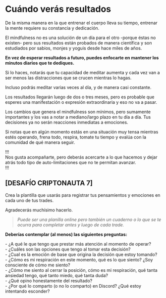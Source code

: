# Cuándo verás resultados

De la misma manera en la que entrenar el cuerpo lleva su tiempo, entrenar la mente requiere su constancia y dedicación.

El mindfulness no es una solución de un día para el otro -porque éstas no existen- pero sus resultados están probados de manera científica y son estudiados por sabios, monjes y yoguis desde hace miles de años.

**En vez de esperar resultados a futuro, puedes enfocarte en mantener los minutos diarios que te dediques.**

Si lo haces, notarás que tu capacidad de meditar aumenta y cada vez van a ser menos las distracciones que se crucen mientras lo hagas.

Incluso podrás meditar varias veces al día, y de manera casi constante.

Los resultados llegarán luego de dos o tres meses, pero es probable que esperes una manifestación o expresión extraordinaria y eso no va a pasar.

Los cambios que genera el mindfulness son mínimos, pero sumamente importantes y los vas a notar a mediano/largo plazo en tu día a día. Tus decisiones ya no serán reacciones inmediatas a emociones.

Si notas que en algún momento estás en una situación muy tensa mientras estés operando, frena todo, respira, tomate tu tiempo y evalúa con la comunidad de qué manera seguir.

!!!\
Nos gusta acompañarte, pero deberás acercarte a lo que hacemos y dejar atrás todo tipo de auto-limitaciones que no te permitan avanzar.\
!!!

## \[DESAFÍO CRIPTONAUTA 7]

Crea la plantilla que usarás para registrar tus pensamientos y emociones en cada uno de tus trades.

Agradecerás muchísimo hacerlo.

> _Puede ser una planilla online pero también un cuaderno o lo que se te ocurra para completar antes y luego de cada trade._

**Deberías contemplar (al menos) las siguientes preguntas:**

\- ¿A qué le que tengo que prestar más atención al momento de operar?\
\- ¿Cuáles son las opciones que tengo al tomar esta decisión?\
\- ¿Cual es la emoción de base que origina la decisión que estoy tomando?\
\- ¿Cómo es mi respiración en este momento, qué es lo que siento? ¿Soy consciente de cómo me siento?\
\- ¿Cómo me siento al cerrar la posición, cómo es mi respiración, qué tanta ansiedad tengo, qué tanto miedo, qué tanta duda?\
\- ¿Qué opino honestamente del resultado?\
\- ¿Por qué lo comparto (o no lo comparto) en Discord? ¿Qué estoy intentando esconder?
